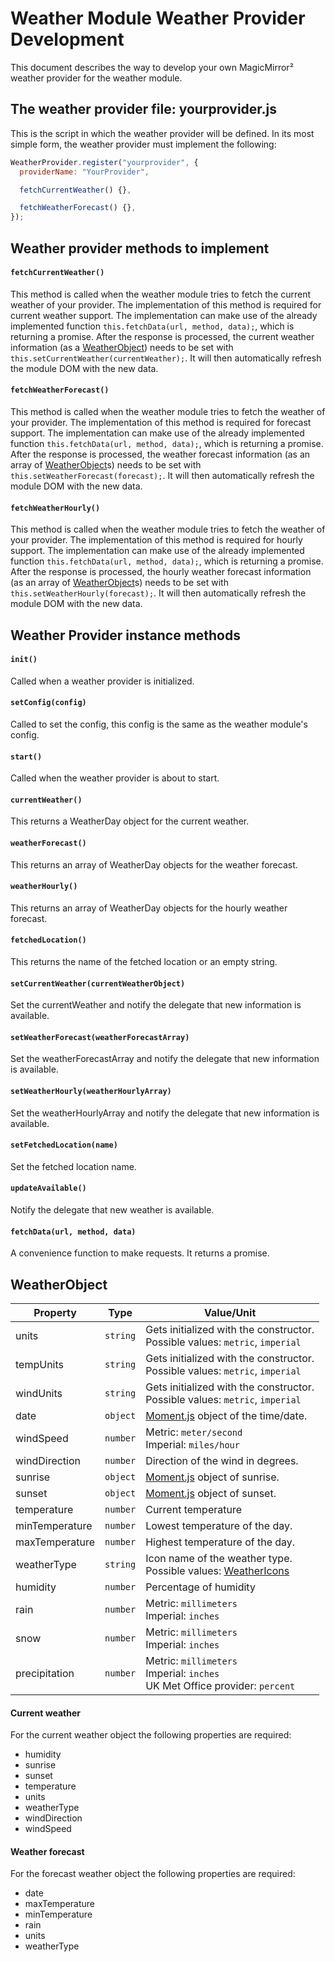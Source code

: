 # Weather Module Weather Provider Development

This document describes the way to develop your own MagicMirror² weather provider for the weather module.

## The weather provider file: yourprovider.js

This is the script in which the weather provider will be defined. In its most simple form, the weather provider must implement the following:

```javascript
WeatherProvider.register("yourprovider", {
  providerName: "YourProvider",

  fetchCurrentWeather() {},

  fetchWeatherForecast() {},
});
```

## Weather provider methods to implement

#### `fetchCurrentWeather()`

This method is called when the weather module tries to fetch the current weather of your provider. The implementation of this method is required for current weather support.
The implementation can make use of the already implemented function `this.fetchData(url, method, data);`, which is returning a promise.
After the response is processed, the current weather information (as a [WeatherObject](#weatherobject)) needs to be set with `this.setCurrentWeather(currentWeather);`.
It will then automatically refresh the module DOM with the new data.

#### `fetchWeatherForecast()`

This method is called when the weather module tries to fetch the weather of your provider. The implementation of this method is required for forecast support.
The implementation can make use of the already implemented function `this.fetchData(url, method, data);`, which is returning a promise.
After the response is processed, the weather forecast information (as an array of [WeatherObject](#weatherobject)s) needs to be set with `this.setWeatherForecast(forecast);`.
It will then automatically refresh the module DOM with the new data.

#### `fetchWeatherHourly()`

This method is called when the weather module tries to fetch the weather of your provider. The implementation of this method is required for hourly support.
The implementation can make use of the already implemented function `this.fetchData(url, method, data);`, which is returning a promise.
After the response is processed, the hourly weather forecast information (as an array of [WeatherObject](#weatherobject)s) needs to be set with `this.setWeatherHourly(forecast);`.
It will then automatically refresh the module DOM with the new data.

## Weather Provider instance methods

#### `init()`

Called when a weather provider is initialized.

#### `setConfig(config)`

Called to set the config, this config is the same as the weather module's config.

#### `start()`

Called when the weather provider is about to start.

#### `currentWeather()`

This returns a WeatherDay object for the current weather.

#### `weatherForecast()`

This returns an array of WeatherDay objects for the weather forecast.

#### `weatherHourly()`

This returns an array of WeatherDay objects for the hourly weather forecast.

#### `fetchedLocation()`

This returns the name of the fetched location or an empty string.

#### `setCurrentWeather(currentWeatherObject)`

Set the currentWeather and notify the delegate that new information is available.

#### `setWeatherForecast(weatherForecastArray)`

Set the weatherForecastArray and notify the delegate that new information is available.

#### `setWeatherHourly(weatherHourlyArray)`

Set the weatherHourlyArray and notify the delegate that new information is available.

#### `setFetchedLocation(name)`

Set the fetched location name.

#### `updateAvailable()`

Notify the delegate that new weather is available.

#### `fetchData(url, method, data)`

A convenience function to make requests. It returns a promise.

## WeatherObject

| Property       | Type     | Value/Unit                                                                                                      |
| -------------- | -------- | --------------------------------------------------------------------------------------------------------------- |
| units          | `string` | Gets initialized with the constructor. <br> Possible values: `metric`, `imperial`                               |
| tempUnits      | `string` | Gets initialized with the constructor. <br> Possible values: `metric`, `imperial`                               |
| windUnits      | `string` | Gets initialized with the constructor. <br> Possible values: `metric`, `imperial`                               |
| date           | `object` | [Moment.js](https://momentjs.com/) object of the time/date.                                                     |
| windSpeed      | `number` | Metric: `meter/second` <br> Imperial: `miles/hour`                                                              |
| windDirection  | `number` | Direction of the wind in degrees.                                                                               |
| sunrise        | `object` | [Moment.js](https://momentjs.com/) object of sunrise.                                                           |
| sunset         | `object` | [Moment.js](https://momentjs.com/) object of sunset.                                                            |
| temperature    | `number` | Current temperature                                                                                             |
| minTemperature | `number` | Lowest temperature of the day.                                                                                  |
| maxTemperature | `number` | Highest temperature of the day.                                                                                 |
| weatherType    | `string` | Icon name of the weather type. <br> Possible values: [WeatherIcons](https://www.npmjs.com/package/weathericons) |
| humidity       | `number` | Percentage of humidity                                                                                          |
| rain           | `number` | Metric: `millimeters` <br> Imperial: `inches`                                                                   |
| snow           | `number` | Metric: `millimeters` <br> Imperial: `inches`                                                                   |
| precipitation  | `number` | Metric: `millimeters` <br> Imperial: `inches` <br> UK Met Office provider: `percent`                            |

#### Current weather

For the current weather object the following properties are required:

- humidity
- sunrise
- sunset
- temperature
- units
- weatherType
- windDirection
- windSpeed

#### Weather forecast

For the forecast weather object the following properties are required:

- date
- maxTemperature
- minTemperature
- rain
- units
- weatherType
